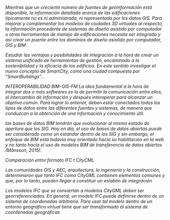 
*Mientras que un creciente número de fuentes de geoinformación está disponible, la información detallada acerca de las edificaciones típicamente no es ni administrada, ni representada por los datos GIS. Para mejorar y complementar los modelos de ciudades 3D virtuales al respecto, la información procedente de sistemas de diseño asistido por computador u otras herramientas de manejo de edificaciones necesita ser integrada y así crear un puente entre los dominios de diseño asistido por computador, GIS y BIM.*

*Estudiar las ventajas y posibilidades de integración a la hora de crear un sistema unificado de herramientas de gestión, encaminado a la sostenibilidad y la eficacia de los edificios. En este sentido investigar el nuevo concepto de SmartCity, como una ciudad compuesta por “SmartBuildings”...*

*INTEROPERABILIDAD BIM-GIS-FM*
*La idea fundamental a la hora de integrar dos o más softwares es la de permitir la comunicación entre ellos, el intercambio de información y después interoperar para alcanzar un objetivo común. Para lograr lo anterior, deben estar conectados todos los tipos de datos entre las diferentes fuentes y sistemas, de manera que conduzcan a la obtención de una información y conocimiento útil.*

*las bases de datos BIM tendrán que evolucionar al mismo estado de apertura que los SIG. Hoy en día, el uso de bases de datos abiertas puede ser considerado como un estándar dentro de los SIG y sin embargo, el enfoque de BIM está todavía muy orientado hacia su habilitación en la web y no tanto hacia el uso de modelos BIM de transferencia de datos abiertos (Månsson, 2015).*

*Comparación entre formato IFC t CityCML*

*Las comunidades GIS y AEC, arquitectura, la ingeniería y la construcción, determinaron que tanto IFC como CityGML contienen elementos comunes y que, por lo tanto, pueden llegar a constituir un eslabón de integración*

*Los modelos IFC que se conviertan a modelos CityGML deben ser georreferenciados. En general, un modelo IFC puede definirse dentro de un sistema de coordenadas arbitrario. Para usar tal modelo dentro de un entorno geográfico virtual tiene que ser transformado al sistema de coordenadas geográficas*
